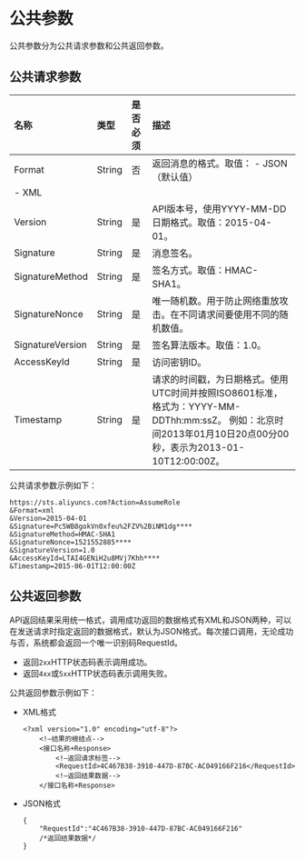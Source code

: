 # 公共参数

公共参数分为公共请求参数和公共返回参数。

## 公共请求参数

|名称|类型|是否必须|描述|
|:-|:-|:---|:-|
|Format|String|否|返回消息的格式。取值： -   JSON（默认值）
-   XML |
|Version|String|是|API版本号，使用YYYY-MM-DD日期格式。取值：2015-04-01。|
|Signature|String|是|消息签名。|
|SignatureMethod|String|是|签名方式。取值：HMAC-SHA1。|
|SignatureNonce|String|是|唯一随机数。用于防止网络重放攻击。在不同请求间要使用不同的随机数值。|
|SignatureVersion|String|是|签名算法版本。取值：1.0。|
|AccessKeyId|String|是|访问密钥ID。|
|Timestamp|String|是|请求的时间戳，为日期格式。使用UTC时间并按照ISO8601标准，格式为：YYYY-MM-DDThh:mm:ssZ。 例如：北京时间2013年01月10日20点00分00秒，表示为2013-01-10T12:00:00Z。 |

公共请求参数示例如下：

```
https://sts.aliyuncs.com?Action=AssumeRole
&Format=xml
&Version=2015-04-01
&Signature=Pc5WB8gokVn0xfeu%2FZV%2BiNM1dg****
&SignatureMethod=HMAC-SHA1
&SignatureNonce=1521552885****
&SignatureVersion=1.0
&AccessKeyId=LTAI4GENiH2u8MVj7Khh****
&Timestamp=2015-06-01T12:00:00Z
```

## 公共返回参数

API返回结果采用统一格式，调用成功返回的数据格式有XML和JSON两种，可以在发送请求时指定返回的数据格式，默认为JSON格式。每次接口调用，无论成功与否，系统都会返回一个唯一识别码RequestId。

-   返回`2xx`HTTP状态码表示调用成功。
-   返回`4xx`或`5xx`HTTP状态码表示调用失败。

公共返回参数示例如下：

-   XML格式

    ```
    <?xml version="1.0" encoding="utf-8"?> 
        <!—结果的根结点-->
        <接口名称+Response>
            <!—返回请求标签-->
            <RequestId>4C467B38-3910-447D-87BC-AC049166F216</RequestId>
            <!—返回结果数据-->
        </接口名称+Response>                        
    ```

-   JSON格式

    ```
    {
        "RequestId":"4C467B38-3910-447D-87BC-AC049166F216"
        /*返回结果数据*/
    }
    ```


